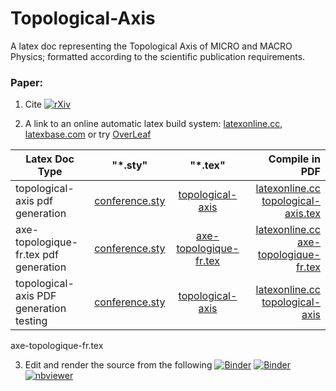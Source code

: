 # Topological-Axis

A latex doc representing the Topological Axis of MICRO and MACRO Physics; formatted according to the scientific publication requirements.

### Paper:

1. Cite [![rXiv](https://img.shields.io/badge/rXiv-2002.0190-orange.svg?style=flat)](https://vixra.org/pdf/2002.0190v8.pdf)

2. A link to an online automatic latex build system: [latexonline.cc](https://latexonline.cc/compile?git=https%3A%2F%2Fgithub.com%2FLaGuer%2Ftopological-axis&target=topological-axis.tex&command=pdflatex), [latexbase.com](https://latexbase.com) or try [OverLeaf](https://www.overleaf.com/)

| Latex Doc Type                |      "*.sty"                 |        "*.tex"              |      Compile in PDF                                                                                                                                    |
| ----------------------------- |:----------------------------:|:---------------------------:|-------------------------------------------------------------------------------------------------------------------------------------------------------:|
|topological-axis pdf generation  |[conference.sty](conference.sty)| [topological-axis](topological-axis.tex )       |[latexonline.cc topological-axis.tex](https://latexonline.cc/compile?git=https%3A%2F%2Fgithub.com%2FLaGuer%2Ftopological-axis&target=topological-axis.tex&command=pdflatex)      |
|axe-topologique-fr.tex pdf generation  |[conference.sty](conference.sty)| [axe-topologique-fr.tex](axe-topologique-fr.tex )       |[latexonline.cc axe-topologique-fr.tex](https://latexonline.cc/compile?git=https%3A%2F%2Fgithub.com%2FLaGuer%2Ftopological-axis&target=axe-topologique-fr.tex&command=pdflatex)      |
|topological-axis PDF generation testing  |[conference.sty](conference.sty)| [topological-axis](topological-axis.tex )       |[latexonline.cc topological-axis](https://latexonline.cc/compile?git=https%3A%2F%2Fgithub.com%2FLaGuer%2Ftopological-axis&target=topological-axis.tex&command=pdflatex)      |

axe-topologique-fr.tex

3. Edit and render the source from the following 
[![Binder](https://mybinder.org/badge_logo.svg)](https://mybinder.org/v2/gh/LaGuer/topological-axis/master)
[![Binder](https://mybinder.org/badge.svg)](https://mybinder.org/v2/gh/LaGuer/topological-axis/master?urlpath=lab%2Ftree%2Ftopological-axis.ipynb)
[![nbviewer](https://img.shields.io/badge/view%20on-nbviewer-brightgreen.svg)](https://nbviewer.jupyter.org/github/LaGuer/topological-axis/blob/master/topological-axis.ipynb)
